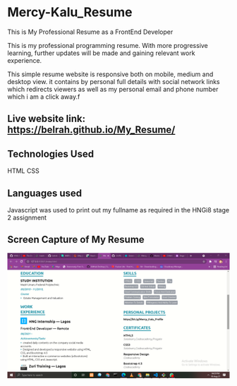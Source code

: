 # Mercy-Kalu_Resume
This is My Professional Resume as a FrontEnd Developer

This is my professional programming resume. With more progressive learning, further updates will be made and gaining relevant work experience. 

This simple resume website is responsive both on mobile, medium and desktop view. it contains by personal full details with social network links which redirects viewers as well as my personal email and phone number which i am a click away.f

## Live website link: https://belrah.github.io/My_Resume/ 

## Technologies Used
HTML
CSS

## Languages used
Javascript was used to print out my fullname as required in the HNGi8 stage 2 assignment

## Screen Capture of My Resume

<img src="assets/img/Resume_Capture.png">
